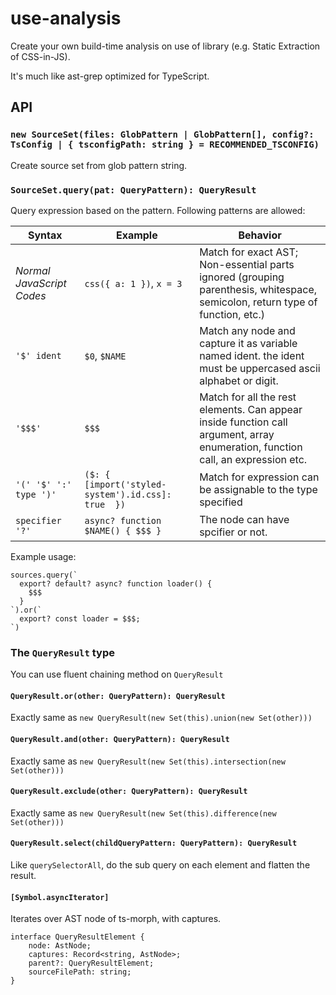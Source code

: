 # use-analysis

Create your own build-time analysis on use of library (e.g. Static Extraction of CSS-in-JS).

It's much like ast-grep optimized for TypeScript.

## API

### `new SourceSet(files: GlobPattern | GlobPattern[], config?: TsConfig | { tsconfigPath: string } = RECOMMENDED_TSCONFIG)`

Create source set from glob pattern string.

### `SourceSet.query(pat: QueryPattern): QueryResult`

Query expression based on the pattern. Following patterns are allowed:

| Syntax                    | Example                                            | Behavior                                                                                                                           |
| ------------------------- | -------------------------------------------------- | ---------------------------------------------------------------------------------------------------------------------------------- |
| *Normal JavaScript Codes* | `css({ a: 1 })`, `x = 3`                           | Match for exact AST; <br> Non-essential parts ignored (grouping parenthesis, whitespace, semicolon, return type of function, etc.) |
| `'$' ident`               | `$0`, `$NAME`                                      | Match any node and capture it as variable named ident. the ident must be uppercased ascii alphabet or digit.                       |
| `'$$$'`                   | `$$$`                                              | Match for all the rest elements. Can appear inside function call argument, array enumeration, function call, an expression etc.    |
| `'(' '$' ':' type ')'`    | `($: { [import('styled-system').id.css]: true  })` | Match for expression can be assignable to the type specified                                                                       |
| `specifier '?'`           | `async? function $NAME() { $$$ }`                  | The node can have spcifier or not.                                                                                                 |

Example usage:

```
sources.query(`
  export? default? async? function loader() {
    $$$
  }
`).or(`
  export? const loader = $$$;
`)
```

### The `QueryResult` type

You can use fluent chaining method on `QueryResult`

#### `QueryResult.or(other: QueryPattern): QueryResult`

Exactly same as `new QueryResult(new Set(this).union(new Set(other)))`

#### `QueryResult.and(other: QueryPattern): QueryResult`

Exactly same as `new QueryResult(new Set(this).intersection(new Set(other)))`

#### `QueryResult.exclude(other: QueryPattern): QueryResult`

Exactly same as `new QueryResult(new Set(this).difference(new Set(other)))`

#### `QueryResult.select(childQueryPattern: QueryPattern): QueryResult`

Like `querySelectorAll`, do the sub query on each element and flatten the result.

#### `[Symbol.asyncIterator]`

Iterates over AST node of ts-morph, with captures.

```
interface QueryResultElement {
    node: AstNode;
    captures: Record<string, AstNode>;
    parent?: QueryResultElement;
    sourceFilePath: string;
}
```
